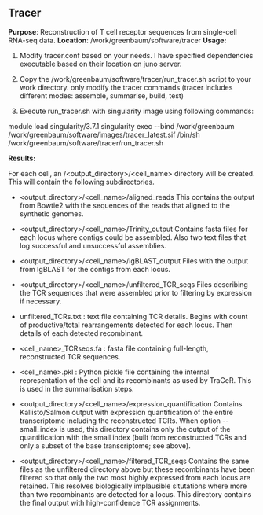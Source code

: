 ## Tracer
**Purpose**:  Reconstruction of T cell receptor sequences from single-cell RNA-seq data.
**Location**: /work/greenbaum/software/tracer
**Usage:**

1. Modify tracer.conf based on your needs. I have specified dependencies executable based on their location on juno server.

2. Copy the /work/greenbaum/software/tracer/run_tracer.sh script to your work directory. only modify the tracer commands (tracer includes different modes: assemble, summarise, build, test)

3. Execute run_tracer.sh with singularity image using following commands:

module load singularity/3.7.1
singularity exec --bind /work/greenbaum /work/greenbaum/software/images/tracer_latest.sif /bin/sh /work/greenbaum/software/tracer/run_tracer.sh

**Results:**

For each cell, an /<output_directory>/<cell_name> directory will be created. This will contain the following subdirectories.

- <output_directory>/<cell_name>/aligned_reads
This contains the output from Bowtie2 with the sequences of the reads that aligned to the synthetic genomes.

- <output_directory>/<cell_name>/Trinity_output
Contains fasta files for each locus where contigs could be assembled. Also two text files that log successful and unsuccessful assemblies.

- <output_directory>/<cell_name>/IgBLAST_output
Files with the output from IgBLAST for the contigs from each locus.

- <output_directory>/<cell_name>/unfiltered_TCR_seqs
Files describing the TCR sequences that were assembled prior to filtering by expression if necessary.

- unfiltered_TCRs.txt : text file containing TCR details. Begins with count of productive/total rearrangements detected for each locus. Then details of each detected recombinant.
- <cell_name>_TCRseqs.fa : fasta file containing full-length, reconstructed TCR sequences.
- <cell_name>.pkl : Python pickle file containing the internal representation of the cell and its recombinants as used by TraCeR. This is used in the summarisation steps.
- <output_directory>/<cell_name>/expression_quantification
Contains Kallisto/Salmon output with expression quantification of the entire transcriptome including the reconstructed TCRs. When option --small_index is used, this directory contains only the output of the quantification with the small index (built from reconstructed TCRs and only a subset of the base transcriptome; see above).

- <output_directory>/<cell_name>/filtered_TCR_seqs
Contains the same files as the unfiltered directory above but these recombinants have been filtered so that only the two most highly expressed from each locus are retained. This resolves biologically implausible situtations where more than two recombinants are detected for a locus. This directory contains the final output with high-confidence TCR assignments.






